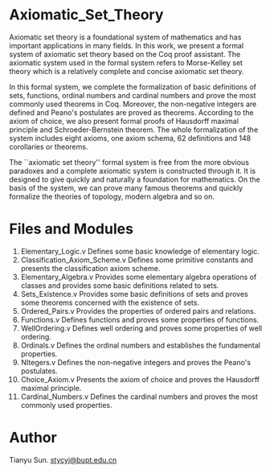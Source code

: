 # Axiomatic_Set_Theory
Axiomatic set theory is a foundational system of mathematics and has important applications in many fields. In this work, we present a formal system of axiomatic set theory based on the Coq proof assistant. The axiomatic system used in the formal system refers to Morse-Kelley set theory which is a relatively complete and concise axiomatic set theory.

In this formal system, we complete the formalization of basic definitions of sets, functions, ordinal numbers and cardinal numbers and prove the most commonly used theorems in Coq. Moreover, the non-negative integers are defined and Peano's postulates are proved as theorems. According to the axiom of choice, we also present formal proofs of Hausdorff maximal principle and Schroeder-Bernstein theorem. The whole formalization of the system includes eight axioms, one axiom schema, 62 definitions and 148 corollaries or theorems.

The ``axiomatic set theory'' formal system is free from the more obvious paradoxes and a complete axiomatic system is constructed through it. It is designed to give quickly and naturally a foundation for mathematics. On the basis of the system, we can prove many famous theorems and quickly formalize the theories of topology, modern algebra and so on.

# Files and Modules

1. Elementary_Logic.v
  Defines some basic knowledge of elementary logic.
2. Classification_Axiom_Scheme.v
  Defines some primitive constants and presents the classification axiom scheme.
3. Elementary_Algebra.v
  Provides some elementary algebra operations of classes and provides some basic definitions related to sets.
4. Sets_Existence.v
  Provides some basic definitions of sets and proves some theorems concerned with the existence of sets.
5. Ordered_Pairs.v
  Provides the properties of ordered pairs and relations.
6. Functions.v
  Defines functions and proves some properties of functions.
7. WellOrdering.v
  Defines well ordering and proves some properties of well ordering.
8. Ordinals.v
  Defines the ordinal numbers and establishes the fundamental properties.
9. NItegers.v
  Defines the non-negative integers and proves the Peano's postulates.
10. Choice_Axiom.v
  Presents the axiom of choice and proves the Hausdorff maximal principle.
11. Cardinal_Numbers.v
  Defines the cardinal numbers and proves the most commonly used properties.

# Author

Tianyu Sun. stycyj@bupt.edu.cn
